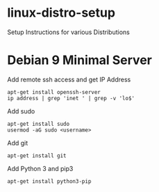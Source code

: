 # linux-distro-setup
Setup Instructions for various Distributions

# Debian 9 Minimal Server

Add remote ssh access and get IP Address
```
apt-get install openssh-server
ip address | grep 'inet ' | grep -v 'lo$'
```

Add sudo
```
apt-get install sudo
usermod -aG sudo <username>
```

Add git
```
apt-get install git
```

Add Python 3 and pip3
```
apt-get install python3-pip
```
